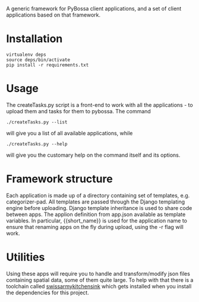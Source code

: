A generic framework for PyBossa client applications, and a set of client applications based on that framework.

# Installation

    virtualenv deps
    source deps/bin/activate
    pip install -r requirements.txt
    

# Usage

The createTasks.py script is a front-end to work with all the applications - to upload them and tasks for them to pybossa. The command

    ./createTasks.py --list
    
will give you a list of all available applications, while

    ./createTasks.py --help
    
will give you the customary help on the command itself and its options.


# Framework structure
Each application is made up of a directory containing set of templates, e.g. categorizer-pad.
All templates are passed through the Django templating engine before uploading.
Django template inheritance is used to share code between apps.
The applion definition from app.json available as template variables.
In particular, {{short_name}} is used for the application name to ensure that renaming apps on the fly during upload, using the -r flag will work.

# Utilities

Using these apps will require you to handle and transform/modify json files containing spatial data, some of them quite large. To help with that there is a toolchain called [swissarmykitchensink](https://github.com/redhog/swissarmykitchensink/blob/master/README.md) which gets installed when you install the dependencies for this project.
